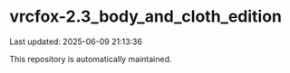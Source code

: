 # vrcfox-2.3_body_and_cloth_edition

Last updated: 2025-06-09 21:13:36

This repository is automatically maintained.
